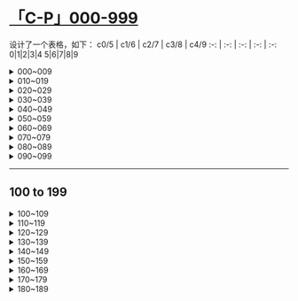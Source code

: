 # [「C-P」000-999](https://github.com/bingdu748/c_d-project/issues/5)

设计了一个表格，如下：
c0/5 | c1/6 | c2/7 | c3/8 | c4/9
 :-: |  :-: |  :-: |  :-: | :-:
0|1|2|3|4
5|6|7|8|9

<details><summary>000~009</summary>

c0/5 | c1/6 | c2/7 | c3/8 | c4/9
 :-: |  :-: |  :-: |  :-: | :-:
![000](https://github.com/bingdu748/c_d-project/assets/50004335/4433d9f6-062e-4d6b-a11d-bc90ffb750a8)000|![001](https://github.com/bingdu748/c_d-project/assets/50004335/98cf2657-fd2e-427d-bf2a-245f7ba4b287)001|![002](https://github.com/bingdu748/c_d-project/assets/50004335/4fda1a67-d57b-437b-8b50-76d9c2efc760)002|![003](https://github.com/bingdu748/c_d-project/assets/50004335/b40119e2-38c2-42ca-95ed-b9bf2c011bb3)003|![004](https://github.com/bingdu748/c_d-project/assets/50004335/fb18a275-c04e-4b2b-b1cf-48630215ea54)004
![005](https://github.com/bingdu748/c_d-project/assets/50004335/b0e7371a-40f0-4af9-9c3f-db3086243f26)005|![006](https://github.com/bingdu748/c_d-project/assets/50004335/d909f532-4525-4aa7-b1f6-74183517356f)006|![007](https://github.com/bingdu748/c_d-project/assets/50004335/e3dc1f20-dd06-45b8-b592-a4e196349016)007|![008](https://github.com/bingdu748/c_d-project/assets/50004335/cf1cbd09-ca8f-4aec-ac26-5d2a6a977fcf)008|![009](https://github.com/bingdu748/c_d-project/assets/50004335/5a555661-479d-4357-ada6-49875fe279b3)009

</details>
<details><summary>010~019</summary>

c0/5 | c1/6 | c2/7 | c3/8 | c4/9
 :-: |  :-: |  :-: |  :-: | :-:
![010](https://github.com/bingdu748/c_d-project/assets/50004335/0a7d99e4-4f2d-4f39-8675-4ce837720842)010|![011](https://github.com/bingdu748/c_d-project/assets/50004335/409acd10-82b7-40a0-934a-866dd292d2e8)011|![012](https://github.com/bingdu748/c_d-project/assets/50004335/b390f754-8609-4c4f-b3ee-ea387e77e3e2)012|![013](https://github.com/bingdu748/c_d-project/assets/50004335/9fcbc115-9daa-4ff5-8c2f-597992fc8485)013|![014](https://github.com/bingdu748/c_d-project/assets/50004335/69f2dcac-3a44-4f62-90aa-7454461251b8)014
![015](https://github.com/bingdu748/c_d-project/assets/50004335/278074df-391d-4de3-a012-adb4edb12148)015|![016](https://github.com/bingdu748/c_d-project/assets/50004335/52b1df2f-0055-44f5-b5fa-34ee5e295b30)016|![017](https://github.com/bingdu748/c_d-project/assets/50004335/0288108c-f5c3-4948-8bef-b1be09d531bc)017|![018](https://github.com/bingdu748/c_d-project/assets/50004335/efdf037f-13c0-4d82-85ed-56d2975bc4c0)018|![019](https://github.com/bingdu748/c_d-project/assets/50004335/9a1a1e6a-e2ea-41ab-a1f9-ee18d6d36033)019

</details>
<details><summary>020~029</summary>

c0/5 | c1/6 | c2/7 | c3/8 | c4/9
 :-: |  :-: |  :-: |  :-: | :-:
![020](https://github.com/bingdu748/c_d-project/assets/50004335/338c1cc1-8fea-437b-988c-fb836a50d0b9)020|![021](https://github.com/bingdu748/c_d-project/assets/50004335/77150640-3bd6-4b66-910c-086fac516427)021|![022](https://github.com/bingdu748/c_d-project/assets/50004335/71b443bd-846d-4779-8739-05c691881a9d)022|![023](https://github.com/bingdu748/c_d-project/assets/50004335/869638f8-fae3-4eb6-a476-9cb4fb78deb2)023|![024](https://github.com/bingdu748/c_d-project/assets/50004335/43625505-1191-4fd6-9420-13f9b727e5d4)024
![025](https://github.com/bingdu748/c_d-project/assets/50004335/d0552c60-0c62-4910-9306-a0fe604b42c7)025|![026](https://github.com/bingdu748/c_d-project/assets/50004335/5872b445-dc1d-41a7-9743-668aed799629)026|![027](https://github.com/bingdu748/c_d-project/assets/50004335/bbfe4e96-c12d-41f8-a1c1-1ca96ce44301)027|![028](https://github.com/bingdu748/c_d-project/assets/50004335/cba9ffdb-2990-46ce-9144-6d6beba3f31b)028|![029](https://github.com/bingdu748/c_d-project/assets/50004335/2e207fde-afcd-4617-a405-51a09a639892)029

</details>
<details><summary>030~039</summary>

c0/5 | c1/6 | c2/7 | c3/8 | c4/9
 :-: |  :-: |  :-: |  :-: | :-:
![030](https://github.com/bingdu748/c_d-project/assets/50004335/c2e188dd-49b7-46d7-aecf-11bacfe57bec)030|![031](https://github.com/bingdu748/c_d-project/assets/50004335/6cbc0686-17a2-491f-b6c9-5ee13c1defc0)031|![032](https://github.com/bingdu748/c_d-project/assets/50004335/f775fd5d-0d6a-4a4b-86ea-1a630e74b9ce)032|![033](https://github.com/bingdu748/c_d-project/assets/50004335/f780801e-a065-4319-82b1-5e89e0fd63eb)033|![034](https://github.com/bingdu748/c_d-project/assets/50004335/176e8698-f518-4362-8272-11f5a8097f72)034
![035](https://github.com/bingdu748/c_d-project/assets/50004335/59eb8e57-bdae-4081-889e-098bd454164a)035|![036](https://github.com/bingdu748/c_d-project/assets/50004335/96dd6b73-15f7-48f7-83f4-9437da911163)036|![037](https://github.com/bingdu748/c_d-project/assets/50004335/a8b32a89-7c60-466a-a952-c3b417847ffa)037|![038](https://github.com/bingdu748/c_d-project/assets/50004335/a5c9701f-c8c6-49b7-8bbf-2de9494a2177)038|![039](https://github.com/bingdu748/c_d-project/assets/50004335/1d59abc8-a1ac-4327-88b1-a4f1e76d826b)039

</details>
<details><summary>040~049</summary>

c0/5 | c1/6 | c2/7 | c3/8 | c4/9
 :-: |  :-: |  :-: |  :-: | :-:
![040](https://github.com/bingdu748/c_d-project/assets/50004335/a32c273f-479d-4ac5-971c-8bc861bf19f6)040|![041](https://github.com/bingdu748/c_d-project/assets/50004335/b4fec8d6-a6b8-4804-bdb3-547633663686)041|![042](https://github.com/bingdu748/c_d-project/assets/50004335/9a9166ce-3eb6-4f5d-a25d-02175531833e)042|![043](https://github.com/bingdu748/c_d-project/assets/50004335/c6f9b4ed-76f7-4d8f-9e82-e81343516ca4)043|![044](https://github.com/bingdu748/c_d-project/assets/50004335/68a3a93f-c5ce-4e53-9665-07f90c06ca33)044
![045](https://github.com/bingdu748/c_d-project/assets/50004335/60259b02-49b8-49b1-884b-70f6526b8bd8)045|![046](https://github.com/bingdu748/c_d-project/assets/50004335/a61ee494-ccb1-41c1-adf8-c308972e065e)046|![047](https://github.com/bingdu748/c_d-project/assets/50004335/830c9905-122d-4a91-ac63-ac277de56263)047|![048](https://github.com/bingdu748/c_d-project/assets/50004335/69b65ee3-4250-4849-ac15-7e33588e03cf)048|![049](https://github.com/bingdu748/c_d-project/assets/50004335/a584240a-67fc-4de4-9ea3-e86b2fbc2afc)049

</details>
<details><summary>050~059</summary>

c0/5 | c1/6 | c2/7 | c3/8 | c4/9
 :-: |  :-: |  :-: |  :-: | :-:
![050](https://github.com/bingdu748/c_d-project/assets/50004335/133847e3-6eaa-43f4-b238-3a718d731fb3)050|![051](https://github.com/bingdu748/c_d-project/assets/50004335/1d9e234a-397d-4b49-817d-ca663b258759)051|![052](https://github.com/bingdu748/c_d-project/assets/50004335/cf4c1a7a-56d5-411e-9b2c-f6ba992f2113)052|![053](https://github.com/bingdu748/c_d-project/assets/50004335/503fbf61-e987-438d-a971-e1825b99b8c5)053|![054](https://github.com/bingdu748/c_d-project/assets/50004335/cc710b02-9136-4cfb-ba6f-79f86c2fb27e)054
![055](https://github.com/bingdu748/c_d-project/assets/50004335/10b0bb25-9982-472c-8b89-d2551c61a5cd)055|![056](https://github.com/bingdu748/c_d-project/assets/50004335/c31f650c-badc-480d-9437-204aa27a87e0)056|![057](https://github.com/bingdu748/c_d-project/assets/50004335/3baa6836-7ece-4780-8895-70dda141b709)057|![058](https://github.com/bingdu748/c_d-project/assets/50004335/2de42c00-d077-4e51-b626-069f29869df4)058|![059](https://github.com/bingdu748/c_d-project/assets/50004335/cc82a895-4e1b-49fd-a427-9a68574e3938)059

</details>
<details><summary>060~069</summary>

c0/5 | c1/6 | c2/7 | c3/8 | c4/9
 :-: |  :-: |  :-: |  :-: | :-:
![060](https://github.com/bingdu748/c_d-project/assets/50004335/2dc4d780-397a-42d5-95f5-4198ed59552e)060|![061](https://github.com/bingdu748/c_d-project/assets/50004335/fa9c9f43-6e2c-46d8-b80a-b104536ca911)061|![062](https://github.com/bingdu748/c_d-project/assets/50004335/84dae26f-d3f1-41c4-803d-a8b3e998f3b6)062|![063](https://github.com/bingdu748/c_d-project/assets/50004335/c5638b2a-4b1c-4aeb-b33d-d90fa89766fb)063|![064](https://github.com/bingdu748/c_d-project/assets/50004335/5848f8f3-248f-4934-a552-4d7171be53cd)064
![065](https://github.com/bingdu748/c_d-project/assets/50004335/17169c1a-058e-43e3-96e3-62d1e82de8ca)065|![066](https://github.com/bingdu748/c_d-project/assets/50004335/48a0b0ec-f6bf-4fd7-a784-989ad8df9ce0)066|![067](https://github.com/bingdu748/c_d-project/assets/50004335/688e545a-afb5-4b4f-9da9-3f85e4d60657)067|![068](https://github.com/bingdu748/c_d-project/assets/50004335/dccf73e6-b6dd-4cd5-ab51-ea87542e749f)068|![069](https://github.com/bingdu748/c_d-project/assets/50004335/7f77edf1-b077-46d9-a177-e5357e7313be)069

</details>
<details><summary>070~079</summary>

c0/5 | c1/6 | c2/7 | c3/8 | c4/9
 :-: |  :-: |  :-: |  :-: | :-:
![070](https://github.com/bingdu748/c_d-project/assets/50004335/675b485d-e10f-4a2e-a672-485f9f6805e2)070|![071](https://github.com/bingdu748/c_d-project/assets/50004335/943cfd2f-78c2-4541-aba9-d039c17b8b3c)071|![072](https://github.com/bingdu748/c_d-project/assets/50004335/78389100-d2bf-46d6-b2a6-1711c1f48916)072|![073](https://github.com/bingdu748/c_d-project/assets/50004335/4d549292-5928-422a-9802-2cc55da1bb37)073|![074](https://github.com/bingdu748/c_d-project/assets/50004335/1045387d-28ea-492d-866b-585783bd8d74)074
![075](https://github.com/bingdu748/c_d-project/assets/50004335/97756f3a-95da-496f-8f57-0ab891e94945)075|![076](https://github.com/bingdu748/c_d-project/assets/50004335/83c7824c-d0c6-4b9d-8eb7-fafd23b90264)076|![077](https://github.com/bingdu748/c_d-project/assets/50004335/8c18ea28-1ff7-4c54-844c-38d0fd108a03)077|![078](https://github.com/bingdu748/c_d-project/assets/50004335/ec1a0971-bc4d-4031-885f-3c45f782641d)078|![079](https://github.com/bingdu748/c_d-project/assets/50004335/43bd6dbb-e3a8-4151-985a-304d7c5840dd)079

</details>
<details><summary>080~089</summary>

c0/5 | c1/6 | c2/7 | c3/8 | c4/9
 :-: |  :-: |  :-: |  :-: | :-:
![080](https://github.com/bingdu748/c_d-project/assets/50004335/5465b37e-8f4d-4c34-bcfc-061feae3435d)080|![081](https://github.com/bingdu748/c_d-project/assets/50004335/19308167-6477-4dfb-a5a1-74920f5ad772)081|![082](https://github.com/bingdu748/c_d-project/assets/50004335/b48ac592-4547-498f-a0c8-cc2c70c7175d)082|![083](https://github.com/bingdu748/c_d-project/assets/50004335/65899dae-42db-455f-a73b-f8068e1832a4)083|![084](https://github.com/bingdu748/c_d-project/assets/50004335/6be43b29-5b13-4a8c-9b74-256183deea65)084
![085](https://github.com/bingdu748/c_d-project/assets/50004335/8ae4cb97-2e51-48d2-858b-35bceea07796)085|![086](https://github.com/bingdu748/c_d-project/assets/50004335/c4c2a7d0-7842-49ee-bba1-fc39639dbaa9)086|![087](https://github.com/bingdu748/c_d-project/assets/50004335/40f8ad57-baee-426d-92f6-d750c120a94a)087|![088](https://github.com/bingdu748/c_d-project/assets/50004335/d09b50f4-16f6-435a-a610-d5b16aec8112)088|![089](https://github.com/bingdu748/c_d-project/assets/50004335/213c5efe-a21b-4fe5-b701-12ee6324df92)089

</details>
<details><summary>090~099</summary>

c0/5 | c1/6 | c2/7 | c3/8 | c4/9
 :-: |  :-: |  :-: |  :-: | :-:
![090](https://github.com/bingdu748/c_d-project/assets/50004335/383753ed-757e-4213-baf8-42fc3213a0d6)090|![091](https://github.com/bingdu748/c_d-project/assets/50004335/da78e777-9ec1-4f9a-bf9e-628679f3eab3)091|![092](https://github.com/bingdu748/c_d-project/assets/50004335/6fe6226f-0220-4a60-8993-180d83ae4359)092|![093](https://github.com/bingdu748/c_d-project/assets/50004335/0e69475d-10fc-40a8-8b7a-1424ed6ee001)093|![094](https://github.com/bingdu748/c_d-project/assets/50004335/5511f1e8-1900-4bab-bf6f-74be97c96df0)094
![095](https://github.com/bingdu748/c_d-project/assets/50004335/47c021c4-c7b7-4b1c-917a-a74e52c13033)095|![096](https://github.com/bingdu748/c_d-project/assets/50004335/7b7cd50b-fd3c-4881-b54f-cb7345100e76)096|![097](https://github.com/bingdu748/c_d-project/assets/50004335/d5a78a6c-0c77-4b04-8f3d-2060c00a2ba1)097|![098](https://github.com/bingdu748/c_d-project/assets/50004335/664d01b2-8616-48dc-b504-5f68f510c435)098|![099](https://github.com/bingdu748/c_d-project/assets/50004335/0df66c6d-75ec-458d-80e6-301a7e192a27)099

</details>

---

## 100 to 199
<details><summary>100~109</summary>

c0/5| c1/6 | c2/7 | c3/8 | c4/9 
:-: | :-: | :-: | :-: | :-:
![100](https://github.com/bingdu748/c_d-project/assets/50004335/e11b7527-7345-4804-8026-9753b59381f8)100|![101](https://github.com/bingdu748/c_d-project/assets/50004335/e1f9814f-dd09-4733-a8bc-96f15fafd37e)101|![102](https://github.com/bingdu748/c_d-project/assets/50004335/f6c245fd-a880-4fa8-a68f-b137e93c49d7)102|![103](https://github.com/bingdu748/c_d-project/assets/50004335/a7040dfe-e31f-4ce1-9492-750082cd56b9)103|![104](https://github.com/bingdu748/c_d-project/assets/50004335/d70cc211-da5e-4702-9a19-f2ba52c0d07b)104
![105](https://github.com/bingdu748/c_d-project/assets/50004335/ea75266a-b0b8-4143-9a0e-fa5f932cfdce)105|![106](https://github.com/bingdu748/c_d-project/assets/50004335/13132f91-a514-490a-9e6a-378f75a837bf)106|![107](https://github.com/bingdu748/c_d-project/assets/50004335/0f40dd27-11c4-4aa6-9282-06550b90769f)107|![108](https://github.com/bingdu748/c_d-project/assets/50004335/350c9db9-35aa-466f-a935-d58d47e86d43)108|![109](https://github.com/bingdu748/c_d-project/assets/50004335/2d0fb38c-fa87-456c-92be-8e0a94000b86)109
</details>
<details><summary>110~119</summary>

c0/5| c1/6 | c2/7 | c3/8 | c4/9 
:-: | :-: | :-: | :-: | :-:
![110](https://github.com/bingdu748/c_d-project/assets/50004335/f827a819-b30b-4b36-a86c-9ef3735146d4)110|![111](https://github.com/bingdu748/c_d-project/assets/50004335/9812476d-b0b0-4727-bc91-3ef99b74bbfc)111|![112](https://github.com/bingdu748/c_d-project/assets/50004335/507222e7-5a16-4677-8b6f-d0a7b951e56d)112|![113](https://github.com/bingdu748/c_d-project/assets/50004335/4cd3903c-6aa6-4252-8e82-29c3d744e1d1)113|![114](https://github.com/bingdu748/c_d-project/assets/50004335/1580326c-1c2c-497e-86c4-060a6b5d8e70)114
![115](https://github.com/bingdu748/c_d-project/assets/50004335/427489e2-5c57-40a5-97fb-6d32426a4095)115|![116](https://github.com/bingdu748/c_d-project/assets/50004335/c3c9eafb-60e5-4494-ba43-02da2fcfd2d2)116|![117](https://github.com/bingdu748/c_d-project/assets/50004335/3525cf7a-ffa0-4371-a3be-ed68c28048c6)117|![118](https://github.com/bingdu748/c_d-project/assets/50004335/430b5ecb-1273-46a4-b530-17aa4c2f82ec)118|![119](https://github.com/bingdu748/c_d-project/assets/50004335/c9c58461-0e00-4bd1-9a26-f94537aa246c)119
</details>
<details><summary>120~129</summary>

c0/5| c1/6 | c2/7 | c3/8 | c4/9 
:-: | :-: | :-: | :-: | :-:
![120](https://github.com/bingdu748/c_d-project/assets/50004335/a8f58de5-a3f7-4af9-be78-910be9b6a88a)120|![121](https://github.com/bingdu748/c_d-project/assets/50004335/44d4cae5-b0f1-4982-afd6-a028957e0b54)121|![122](https://github.com/bingdu748/c_d-project/assets/50004335/9174766b-28d3-4f0d-b69d-6e9e5c51df2f)122|![123](https://github.com/bingdu748/c_d-project/assets/50004335/8bb3fcf6-5b0d-4f6d-9002-671d9702e80e)123|![124](https://github.com/bingdu748/c_d-project/assets/50004335/914ba5ed-c021-4815-8db9-ec808a8486a7)124
![125](https://github.com/bingdu748/c_d-project/assets/50004335/9ae0fbf4-fcd1-4feb-bb3e-a14eba3d9d64)125|![126](https://github.com/bingdu748/c_d-project/assets/50004335/3dd5c0fc-2487-4117-9444-99f8ae6f7aa1)126|![127](https://github.com/bingdu748/c_d-project/assets/50004335/e0290854-c231-43f8-a54e-b512e41a8bea)127|![128](https://github.com/bingdu748/c_d-project/assets/50004335/20155717-2f49-4c20-bc2c-ea27a6f1fc77)128|![129](https://github.com/bingdu748/c_d-project/assets/50004335/03c7ba97-d454-458b-a72e-5fd893ee1f3e)129
</details>
<details><summary>130~139</summary>

c0/5| c1/6 | c2/7 | c3/8 | c4/9 
:-: | :-: | :-: | :-: | :-:
![130](https://github.com/bingdu748/c_d-project/assets/50004335/3635cd8c-696c-4541-80c2-ff90f27bd5cc)130|![131](https://github.com/bingdu748/c_d-project/assets/50004335/09e492bc-4d97-442e-8cff-2dee150860c4)131|![132](https://github.com/bingdu748/c_d-project/assets/50004335/a0a5390d-f6ee-4abd-8bc5-c0c8c3c239e2)132|![133](https://github.com/bingdu748/c_d-project/assets/50004335/d80a0bc2-f2d5-43fd-bfd7-bba66b8a261c)133|![134](https://github.com/bingdu748/c_d-project/assets/50004335/5f9ec266-d600-431e-96d3-7e36a2fe0fa5)134
![135](https://github.com/bingdu748/c_d-project/assets/50004335/f7d8710a-e860-4e7b-be99-16d698987f2c)135|![136](https://github.com/bingdu748/c_d-project/assets/50004335/02845ddd-aa06-4314-b928-d2542a8b3d43)136|![137](https://github.com/bingdu748/c_d-project/assets/50004335/19f9e66c-853d-46e4-9388-a4dd4b38884e)137|![138](https://github.com/bingdu748/c_d-project/assets/50004335/b5fd58a0-a118-418f-a3b7-0273820c1e6f)138|![139](https://github.com/bingdu748/c_d-project/assets/50004335/beb3ddf9-4199-41f9-bbc9-74facd1aa3b0)139
</details>
<details><summary>140~149</summary>

c0/5| c1/6 | c2/7 | c3/8 | c4/9 
:-: | :-: | :-: | :-: | :-:
![140](https://github.com/bingdu748/c_d-project/assets/50004335/7d15dddb-4132-4fde-979c-edb15baa1fbd)140|![141](https://github.com/bingdu748/c_d-project/assets/50004335/4644fd05-d448-432e-95dd-993be4c31cfe)141|![142](https://github.com/bingdu748/c_d-project/assets/50004335/ad140e82-8e42-4d09-af59-3dc5c85efd2b)142|![143](https://github.com/bingdu748/c_d-project/assets/50004335/d92a7aee-e92c-474f-a384-065d0739c850)143|![144](https://github.com/bingdu748/c_d-project/assets/50004335/1891cdd6-a539-4338-ad77-fbb0ed35c9b2)144
![145](https://github.com/bingdu748/c_d-project/assets/50004335/dc22c752-8d54-4fda-8fa1-6c99be69fec2)145|![146](https://github.com/bingdu748/c_d-project/assets/50004335/d2f38a30-61f6-497b-8b1c-04b40fa75b46)146|![147](https://github.com/bingdu748/c_d-project/assets/50004335/2aacb063-6cc7-4a99-9655-d4c0695c8e10)147|![148](https://github.com/bingdu748/c_d-project/assets/50004335/57dea630-a33a-40bd-8b75-6a2a003d3c70)148|![149](https://github.com/bingdu748/c_d-project/assets/50004335/8b524269-d106-4301-976f-26ac9a05c886)149
</details>
<details><summary>150~159</summary>

c0/5| c1/6 | c2/7 | c3/8 | c4/9 
:-: | :-: | :-: | :-: | :-:
![150](https://github.com/bingdu748/c_d-project/assets/50004335/1f73c662-faee-4096-a065-c4eadfeae585)150|![151](https://github.com/bingdu748/c_d-project/assets/50004335/4614bef1-e5b2-469d-a5f5-bac2552bea05)151|![152](https://github.com/bingdu748/c_d-project/assets/50004335/1aeda096-6acf-4444-a7cd-506555bd2fcd)152|![153](https://github.com/bingdu748/c_d-project/assets/50004335/e1ed6487-90d4-4ae6-bc91-0718c7da0b7f)153|![154](https://github.com/bingdu748/c_d-project/assets/50004335/fc8c5e53-ef39-4483-932e-88def7174ae0)154
![155](https://github.com/bingdu748/c_d-project/assets/50004335/2e52eac0-64da-44ad-8dfa-b52616fb2844)155|![156](https://github.com/bingdu748/c_d-project/assets/50004335/55bc4ce6-4a0f-4748-8c89-c099f556e831)156|![157](https://github.com/bingdu748/c_d-project/assets/50004335/ed5a8043-e7b4-47eb-8bb0-721104888d42)157|![158](https://github.com/bingdu748/c_d-project/assets/50004335/3053adc4-848b-4a22-8fe8-a08d8f8c5d94)158|![159](https://github.com/bingdu748/c_d-project/assets/50004335/dbc1fcb6-6915-4e4a-b035-af818026616a)159
</details>
<details><summary>160~169</summary>

c0/5| c1/6 | c2/7 | c3/8 | c4/9 
:-: | :-: | :-: | :-: | :-:
![160](https://github.com/bingdu748/c_d-project/assets/50004335/b7d74479-14a6-412a-b191-b094dce3b34a)160|![161](https://github.com/bingdu748/c_d-project/assets/50004335/da0bbbc0-2390-4aef-902b-2bfda8ca18d2)161|![162](https://github.com/bingdu748/c_d-project/assets/50004335/070043b2-306b-4d49-a9eb-733eca679b05)162|![163](https://github.com/bingdu748/c_d-project/assets/50004335/399e12e6-469e-4f26-ba62-0998c959f14e)163|![164](https://github.com/bingdu748/c_d-project/assets/50004335/1e88e31e-d655-484e-83ce-cc6f38a5b509)164
![165](https://github.com/bingdu748/c_d-project/assets/50004335/aff7b560-bd39-4119-b70b-d177f8849019)165|![166](https://github.com/bingdu748/c_d-project/assets/50004335/61527093-90f8-4e2d-a1b9-1cd6d7f1c3d0)166|![167](https://github.com/bingdu748/c_d-project/assets/50004335/e53734b1-980f-4edf-9059-b36c2238cde0)167|![168](https://github.com/bingdu748/c_d-project/assets/50004335/1c73f495-14f7-47e3-9a70-ad8ceae32e2f)168|![169](https://github.com/bingdu748/c_d-project/assets/50004335/c87a6a39-684b-4825-92d4-20e94b14fcf4)169
</details>
<details><summary>170~179</summary>

c0/5| c1/6 | c2/7 | c3/8 | c4/9 
:-: | :-: | :-: | :-: | :-:
![170](https://github.com/bingdu748/c_d-project/assets/50004335/f0e5a997-5613-49d6-97be-cbdb3e84fa54)170|![171](https://github.com/bingdu748/c_d-project/assets/50004335/9f26d35b-de73-45a1-8aa9-83566529e310)171|![172](https://github.com/bingdu748/c_d-project/assets/50004335/90173e5e-2662-4bf5-8e9c-f8b5fc70268b)172|![173](https://github.com/bingdu748/c_d-project/assets/50004335/cd5d1ec0-bfe8-4c7f-82a6-ecc22f5217cb)173|![174](https://github.com/bingdu748/c_d-project/assets/50004335/aa759c0c-2ead-4c21-893d-55657e4e5147)174
![175](https://github.com/bingdu748/c_d-project/assets/50004335/af4ea184-3ec0-4d76-987c-aac6235bf5dd)175|![176](https://github.com/bingdu748/c_d-project/assets/50004335/c828178a-2305-4f53-8755-ad078873f2f8)176|![177](https://github.com/bingdu748/c_d-project/assets/50004335/11238786-4fb4-4fb8-80db-24396bbbceea)177|![178](https://github.com/bingdu748/c_d-project/assets/50004335/2d8f81f6-a350-40f4-9d70-eb82a483a9b0)178|![179](https://github.com/bingdu748/c_d-project/assets/50004335/7e226347-d658-4bd3-9339-91f113f6f305)179
</details>
<details><summary>180~189</summary>

c0/5| c1/6 | c2/7 | c3/8 | c4/9 
:-: | :-: | :-: | :-: | :-:
![180](https://github.com/bingdu748/c_d-project/assets/50004335/ce21cae5-9f0b-4f1d-852b-fa7242d6bac4)180|![181](https://github.com/bingdu748/c_d-project/assets/50004335/9eb33c02-bf61-4615-bb90-4f033c15352f)181|![182](https://github.com/bingdu748/c_d-project/assets/50004335/bd018723-260a-42ee-809f-295297f87608)182|![183](https://github.com/bingdu748/c_d-project/assets/50004335/f0397051-f200-4944-980f-6289806020d2)183|![184](https://github.com/bingdu748/c_d-project/assets/50004335/97c01b3b-74c0-4047-bf11-d3032d9c8e6a)184
![185](https://github.com/bingdu748/c_d-project/assets/50004335/4b7c78aa-9e9f-404e-a868-51b53eed9989)185|![186](https://github.com/bingdu748/c_d-project/assets/50004335/4f6cfc19-ceaa-4bb1-8227-daf12b92e96c)186|![187](https://github.com/bingdu748/c_d-project/assets/50004335/0ff46117-5be0-4c77-b14a-e9274fd32f90)187|![188](https://github.com/bingdu748/c_d-project/assets/50004335/b7b0925c-0db4-427a-8cf4-6a3b810510b3)188|![189](https://github.com/bingdu748/c_d-project/assets/50004335/4404aad7-4e3f-484d-9e35-513e7a2d11a9)189
</details>
